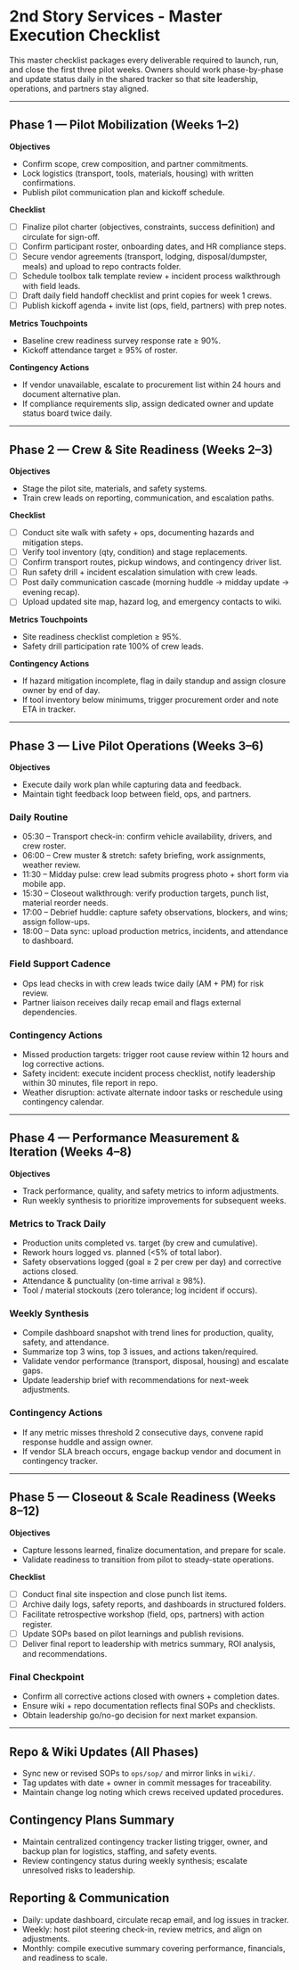 # 2nd Story Services - Master Execution Checklist

This master checklist packages every deliverable required to launch, run, and close the first three pilot weeks. Owners should work phase-by-phase and update status daily in the shared tracker so that site leadership, operations, and partners stay aligned.

---

## Phase 1 — Pilot Mobilization (Weeks 1–2)

**Objectives**
- Confirm scope, crew composition, and partner commitments.
- Lock logistics (transport, tools, materials, housing) with written confirmations.
- Publish pilot communication plan and kickoff schedule.

**Checklist**
- [ ] Finalize pilot charter (objectives, constraints, success definition) and circulate for sign-off.
- [ ] Confirm participant roster, onboarding dates, and HR compliance steps.
- [ ] Secure vendor agreements (transport, lodging, disposal/dumpster, meals) and upload to repo contracts folder.
- [ ] Schedule toolbox talk template review + incident process walkthrough with field leads.
- [ ] Draft daily field handoff checklist and print copies for week 1 crews.
- [ ] Publish kickoff agenda + invite list (ops, field, partners) with prep notes.

**Metrics Touchpoints**
- Baseline crew readiness survey response rate ≥ 90%.
- Kickoff attendance target ≥ 95% of roster.

**Contingency Actions**
- If vendor unavailable, escalate to procurement list within 24 hours and document alternative plan.
- If compliance requirements slip, assign dedicated owner and update status board twice daily.

---

## Phase 2 — Crew & Site Readiness (Weeks 2–3)

**Objectives**
- Stage the pilot site, materials, and safety systems.
- Train crew leads on reporting, communication, and escalation paths.

**Checklist**
- [ ] Conduct site walk with safety + ops, documenting hazards and mitigation steps.
- [ ] Verify tool inventory (qty, condition) and stage replacements.
- [ ] Confirm transport routes, pickup windows, and contingency driver list.
- [ ] Run safety drill + incident escalation simulation with crew leads.
- [ ] Post daily communication cascade (morning huddle → midday update → evening recap).
- [ ] Upload updated site map, hazard log, and emergency contacts to wiki.

**Metrics Touchpoints**
- Site readiness checklist completion ≥ 95%.
- Safety drill participation rate 100% of crew leads.

**Contingency Actions**
- If hazard mitigation incomplete, flag in daily standup and assign closure owner by end of day.
- If tool inventory below minimums, trigger procurement order and note ETA in tracker.

---

## Phase 3 — Live Pilot Operations (Weeks 3–6)

**Objectives**
- Execute daily work plan while capturing data and feedback.
- Maintain tight feedback loop between field, ops, and partners.

### Daily Routine
- 05:30 – Transport check-in: confirm vehicle availability, drivers, and crew roster.
- 06:00 – Crew muster & stretch: safety briefing, work assignments, weather review.
- 11:30 – Midday pulse: crew lead submits progress photo + short form via mobile app.
- 15:30 – Closeout walkthrough: verify production targets, punch list, material reorder needs.
- 17:00 – Debrief huddle: capture safety observations, blockers, and wins; assign follow-ups.
- 18:00 – Data sync: upload production metrics, incidents, and attendance to dashboard.

### Field Support Cadence
- Ops lead checks in with crew leads twice daily (AM + PM) for risk review.
- Partner liaison receives daily recap email and flags external dependencies.

### Contingency Actions
- Missed production targets: trigger root cause review within 12 hours and log corrective actions.
- Safety incident: execute incident process checklist, notify leadership within 30 minutes, file report in repo.
- Weather disruption: activate alternate indoor tasks or reschedule using contingency calendar.

---

## Phase 4 — Performance Measurement & Iteration (Weeks 4–8)

**Objectives**
- Track performance, quality, and safety metrics to inform adjustments.
- Run weekly synthesis to prioritize improvements for subsequent weeks.

### Metrics to Track Daily
- Production units completed vs. target (by crew and cumulative).
- Rework hours logged vs. planned (<5% of total labor).
- Safety observations logged (goal ≥ 2 per crew per day) and corrective actions closed.
- Attendance & punctuality (on-time arrival ≥ 98%).
- Tool / material stockouts (zero tolerance; log incident if occurs).

### Weekly Synthesis
- Compile dashboard snapshot with trend lines for production, quality, safety, and attendance.
- Summarize top 3 wins, top 3 issues, and actions taken/required.
- Validate vendor performance (transport, disposal, housing) and escalate gaps.
- Update leadership brief with recommendations for next-week adjustments.

### Contingency Actions
- If any metric misses threshold 2 consecutive days, convene rapid response huddle and assign owner.
- If vendor SLA breach occurs, engage backup vendor and document in contingency tracker.

---

## Phase 5 — Closeout & Scale Readiness (Weeks 8–12)

**Objectives**
- Capture lessons learned, finalize documentation, and prepare for scale.
- Validate readiness to transition from pilot to steady-state operations.

**Checklist**
- [ ] Conduct final site inspection and close punch list items.
- [ ] Archive daily logs, safety reports, and dashboards in structured folders.
- [ ] Facilitate retrospective workshop (field, ops, partners) with action register.
- [ ] Update SOPs based on pilot learnings and publish revisions.
- [ ] Deliver final report to leadership with metrics summary, ROI analysis, and recommendations.

### Final Checkpoint
- Confirm all corrective actions closed with owners + completion dates.
- Ensure wiki + repo documentation reflects final SOPs and checklists.
- Obtain leadership go/no-go decision for next market expansion.

---

## Repo & Wiki Updates (All Phases)
- Sync new or revised SOPs to `ops/sop/` and mirror links in `wiki/`.
- Tag updates with date + owner in commit messages for traceability.
- Maintain change log noting which crews received updated procedures.

## Contingency Plans Summary
- Maintain centralized contingency tracker listing trigger, owner, and backup plan for logistics, staffing, and safety events.
- Review contingency status during weekly synthesis; escalate unresolved risks to leadership.

## Reporting & Communication
- Daily: update dashboard, circulate recap email, and log issues in tracker.
- Weekly: host pilot steering check-in, review metrics, and align on adjustments.
- Monthly: compile executive summary covering performance, financials, and readiness to scale.
